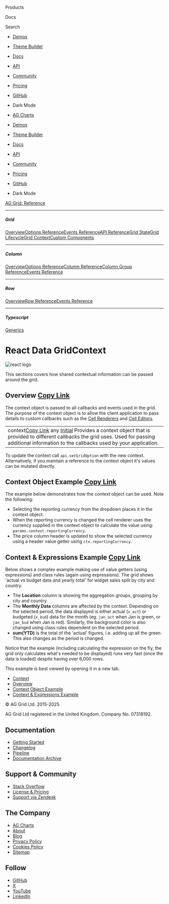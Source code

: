 Products

Docs

Search

* [Demos](/example/)
* [Theme Builder](/theme-builder/)
* [Docs](/react-data-grid/getting-started/)
* [API](/react-data-grid/reference/)
* [Community](/community/)
* [Pricing](/license-pricing/)
* [GitHub](https://github.com/ag-grid/ag-grid)
* Dark Mode

* [AG Charts](https://www.ag-grid.com/charts)
* [Demos](/example/)
* [Theme Builder](/theme-builder/)
* [Docs](/react-data-grid/getting-started/)
* [API](/react-data-grid/reference/)
* [Community](/community/)
* [Pricing](/license-pricing/)
* [GitHub](https://github.com/ag-grid/ag-grid)
* Dark Mode

[AG Grid: Reference](/react-data-grid/reference/)

---

##### Grid

[Overview](/react-data-grid/grid-interface/)[Options Reference](/react-data-grid/grid-options/)[Events Reference](/react-data-grid/grid-events/)[API Reference](/react-data-grid/grid-api/)[Grid State](/react-data-grid/grid-state/)[Grid Lifecycle](/react-data-grid/grid-lifecycle/)[Grid Context](/react-data-grid/context/)[Custom Components](/react-data-grid/components/)

---

##### Column

[Overview](/react-data-grid/column-interface/)[Options Reference](/react-data-grid/column-properties/)[Column Reference](/react-data-grid/column-object/)[Column Group Reference](/react-data-grid/column-object-group/)[Events Reference](/react-data-grid/column-events/)

---

##### Row

[Overview](/react-data-grid/row-interface/)[Row Reference](/react-data-grid/row-object/)[Events Reference](/react-data-grid/row-events/)

---

##### Typescript

[Generics](/react-data-grid/typescript-generics/)

# React Data GridContext

![react logo](/_astro/react.CtDRhtxt.svg)

This sections covers how shared contextual information can be passed around the grid.

## Overview [Copy Link](#overview)

The context object is passed to all callbacks and events used in the grid. The purpose of the context object is to allow the client application to pass details to custom callbacks such as the [Cell Renderers](/react-data-grid/component-cell-renderer/) and [Cell Editors](/react-data-grid/cell-editing/).

|  |
| --- |
| context[Copy Link](#reference-miscellaneous-context)  any  [Initial](/react-data-grid/grid-interface/#initial-grid-options)  Provides a context object that is provided to different callbacks the grid uses. Used for passing additional information to the callbacks used by your application. |

To update the context call `api.setGridOption` with the new context. Alternatively, if you maintain a reference to the context object it's values can be mutated directly.

## Context Object Example [Copy Link](#context-object-example)

The example below demonstrates how the context object can be used. Note the following:

* Selecting the reporting currency from the dropdown places it in the context object.
* When the reporting currency is changed the cell renderer uses the currency supplied in the context object to calculate the value using: `params.context.reportingCurrency`.
* The price column header is updated to show the selected currency using a header value getter using `ctx.reportingCurrency`.

## Context & Expressions Example [Copy Link](#context--expressions-example)

Below shows a complex example making use of value getters (using expressions) and class rules (again using expressions). The grid shows 'actual vs budget data and yearly total' for widget sales split by city and country.

* The **Location** column is showing the aggregation groups, grouping by city and country.
* The **Monthly Data** columns are affected by the context. Depending on the selected period, the data displayed is either actual (`x_act`) or budgeted (`x_bud`) data for the month (eg. `jan_act` when Jan is green, or `jan_bud` when Jan is red). Similarly, the background color is also changed using class rules dependent on the selected period.
* **sum(YTD)** is the total of the 'actual' figures, i.e. adding up all the green. This also changes as the period is changed.

Notice that the example (including calculating the expression on the fly, the grid only calculates what's needed to be displayed) runs very fast (once the data is loaded) despite having over 6,000 rows.

This example is best viewed by opening it in a new tab.

* [Context](#top)
* [Overview](#overview)
* [Context Object Example](#context-object-example)
* [Context & Expressions Example](#context--expressions-example)

© AG Grid Ltd. 2015-2025

AG Grid Ltd registered in the United Kingdom. Company No. 07318192.

## Documentation

* [Getting Started](/documentation)
* [Changelog](/changelog)
* [Pipeline](/pipeline)
* [Documentation Archive](/documentation-archive)

## Support & Community

* [Stack Overflow](https://stackoverflow.com/questions/tagged/ag-grid)
* [License & Pricing](/license-pricing)
* [Support via Zendesk](https://ag-grid.zendesk.com/)

## The Company

* [AG Charts](https://www.ag-grid.com/charts/)
* [About](/about)
* [Blog](https://blog.ag-grid.com/?_ga=2.213149716.106872681.1607518091-965402545.1605286673)
* [Privacy Policy](/privacy)
* [Cookies Policy](/cookies)
* [Sitemap](/sitemap)

## Follow

* [GitHub](https://github.com/ag-grid/ag-grid)
* [X](https://twitter.com/ag_grid)
* [YouTube](https://youtube.com/c/ag-grid)
* [LinkedIn](https://www.linkedin.com/company/ag-grid)
